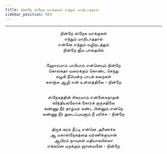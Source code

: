 ```yaml
---
title: நின்றே ஸ்நேக வாக்குகள் எந்நும் மாறிடாததால்
sidebar_position: 584
---
```


---
<center>
நின்றே ஸ்நேக வாக்குகள்<br/>
எந்நும் மாறிடாததால்<br/>
என்னே எந்நும் வழிநடத்தும்<br/>
நின்றே ஜீவ பாதையில்<br/><br/>

ஹோரமாம் பாபியாம் என்னெயும் நின்றே<br/>
கொல்கதா வரைக்கும் கொண்ட செந்து<br/>
கழுகி நீயென்ற பாபக் கறைகள்<br/>
களஞ்சு ஆழி என் உள்ளத்திலே            - நின்றே<br/><br/>

ஸ்நேகத்தின் சிகரமாம் என்னேசுநாதன்<br/>
ஸிந்தியல்லோக் கோரக் குருசதிலே<br/>
கண்ணு நீர் தாழ்வர கண்ட பின்னும் என்றெ<br/>
கண்ணு நீர் துடைப்புவனாய் நீ மரிச்சு        - நின்றே<br/><br/>

திருக் கரம் நீட்டி என்னெ அணைச்சு<br/>
ஆ மகாஸ்நேகத்தை வர்ணிக்குவான்<br/>
ஆயிரம் நாவுகள் மதியாகயில்லா<br/>
எங்ஙனெ மறக்கும் ஞானவனே            - நின்றே
</center>